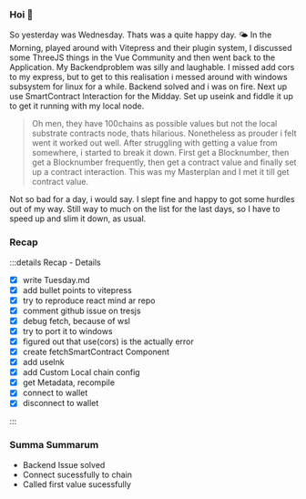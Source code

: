 ### Hoi 🐧

So yesterday was Wednesday.
Thats was a quite happy day. 🌤️
In the Morning, played around with Vitepress and their plugin system, I discussed some ThreeJS things in the Vue Community and then went back to the Application.
My Backendproblem was silly and laughable. I missed add cors to my express, but to get to this realisation i messed around with windows subsystem for linux for a while.
Backend solved and i was on fire.
Next up use SmartContract Interaction for the Midday.
Set up useink and fiddle it up to get it running with my local node.

> Oh men, they have 100chains as possible values but not the local substrate contracts node, thats hilarious.
Nonetheless as prouder i felt went it worked out well. After struggling with getting a value from somewhere, i started to break it down.
First get a Blocknumber, then get a Blocknumber frequently, then get a contract value and finally set up a contract interaction. 
This was my Masterplan and I met it till get contract value. 

Not so bad for a day, i would say. 
I slept fine and happy to got some hurdles out of my way.
Still way to much on the list for the last days, so I have to speed up and slim it down, as usual.

### Recap

:::details Recap - Details

- [x] write Tuesday.md
- [x] add bullet points to vitepress
- [x] try to reproduce react mind ar repo
- [x] comment github issue on tresjs
- [x] debug fetch, because of wsl
- [x] try to port it to windows
- [x] figured out that use(cors) is the actually error
- [x] create fetchSmartContract Component
- [x] add useInk
- [x] add Custom Local chain config
- [x] get Metadata, recompile
- [x] connect to wallet
- [x] disconnect to wallet

:::

### Summa Summarum

- Backend Issue solved
- Connect sucessfully to chain
- Called first value sucessfully